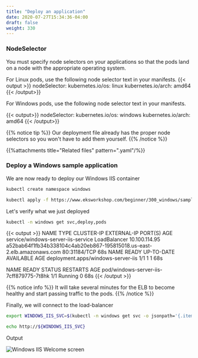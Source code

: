 ```yaml
---
title: "Deploy an application"
date: 2020-07-27T15:34:36-04:00
draft: false
weight: 330
---
```


### NodeSelector

You must specify node selectors on your applications so that the pods land on a node with the appropriate operating system.

For Linux pods, use the following node selector text in your manifests.
{{< output >}}
nodeSelector:
        kubernetes.io/os: linux
        kubernetes.io/arch: amd64
{{< /output>}}

For Windows pods, use the following node selector text in your manifests.

{{< output>}}
nodeSelector:
        kubernetes.io/os: windows
        kubernetes.io/arch: amd64
{{< /output>}}

{{% notice tip %}}
Our deployment file already has the proper node selectors so you won't have to add them yourself.
{{% /notice %}}

{{%attachments title="Related files" pattern=".yaml"/%}}

### Deploy a Windows sample application

We are now ready to deploy our Windows IIS container

```bash
kubectl create namespace windows

kubectl apply -f https://www.eksworkshop.com/beginner/300_windows/sample_app_deploy.files/windows_server_iis.yaml
```

Let's verify what we just deployed

```bash
kubectl -n windows get svc,deploy,pods
```

{{< output >}}
NAME                                 TYPE           CLUSTER-IP      EXTERNAL-IP                                                              PORT(S)        AGE
service/windows-server-iis-service   LoadBalancer   10.100.114.95   a52bab64f1fb34b338104c4ab20eb867-195815018.us-east-2.elb.amazonaws.com   80:31184/TCP   68s
NAME                                 READY   UP-TO-DATE   AVAILABLE   AGE
deployment.apps/windows-server-iis   1/1     1            1           68s

NAME                                      READY   STATUS    RESTARTS   AGE
pod/windows-server-iis-7cff879775-7t8hk   1/1     Running   0          68s
{{< /output >}}

{{% notice info %}}
It will take several minutes for the ELB to become healthy and start passing traffic to the  pods.
{{% /notice %}}

Finally, we will connect to the load-balancer

```bash
export WINDOWS_IIS_SVC=$(kubectl -n windows get svc -o jsonpath='{.items[].status.loadBalancer.ingress[].hostname}')

echo http://${WINDOWS_IIS_SVC}
```

Output

![Windows IIS Welcome screen](/images/windows/windows_iis_welcome.png)
